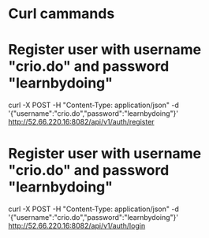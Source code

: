 # Curl cammands

# Register user with username "crio.do" and password "learnbydoing"

curl -X POST -H "Content-Type: application/json" -d '{"username":"crio.do","password":"learnbydoing"}' http://52.66.220.16:8082/api/v1/auth/register

# Register user with username "crio.do" and password "learnbydoing"

curl -X POST -H "Content-Type: application/json" -d '{"username":"crio.do","password":"learnbydoing"}' http://52.66.220.16:8082/api/v1/auth/login
